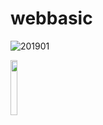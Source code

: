 # webbasic

![201901](https://user-images.githubusercontent.com/88777740/153367902-88632282-7b18-43d0-8192-1f485dadaebe.jpg)

 <img src="https://user-images.githubusercontent.com/88777740/153367902-88632282-7b18-43d0-8192-1f485dadaebe.jpg"  width="15%" height="15%"/>
